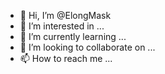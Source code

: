 - 👋 Hi, I’m @ElongMask
- 👀 I’m interested in ...
- 🌱 I’m currently learning ...
- 💞️ I’m looking to collaborate on ...
- 📫 How to reach me ...

<!---
ElongMask/ElongMask is a ✨ special ✨ repository because its `README.md` (this file) appears on your GitHub profile.
You can click the Preview link to take a look at your changes.
--->

